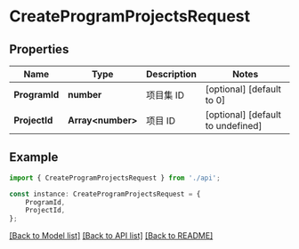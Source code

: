 # CreateProgramProjectsRequest


## Properties

Name | Type | Description | Notes
------------ | ------------- | ------------- | -------------
**ProgramId** | **number** | 项目集 ID | [optional] [default to 0]
**ProjectId** | **Array&lt;number&gt;** | 项目 ID | [optional] [default to undefined]

## Example

```typescript
import { CreateProgramProjectsRequest } from './api';

const instance: CreateProgramProjectsRequest = {
    ProgramId,
    ProjectId,
};
```

[[Back to Model list]](../README.md#documentation-for-models) [[Back to API list]](../README.md#documentation-for-api-endpoints) [[Back to README]](../README.md)
